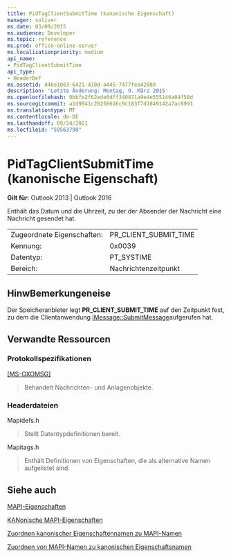 ```yaml
---
title: PidTagClientSubmitTime (kanonische Eigenschaft)
manager: soliver
ms.date: 03/09/2015
ms.audience: Developer
ms.topic: reference
ms.prod: office-online-server
ms.localizationpriority: medium
api_name:
- PidTagClientSubmitTime
api_type:
- HeaderDef
ms.assetid: d46e1063-6421-410d-a445-7477fea42089
description: 'Letzte Änderung: Montag, 9. März 2015'
ms.openlocfilehash: 0bbfe2f62ede0dff340871a9e4e555146a04f58d
ms.sourcegitcommit: a1d9041c20256616c9c183f7d1049142a7ac6991
ms.translationtype: MT
ms.contentlocale: de-DE
ms.lasthandoff: 09/24/2021
ms.locfileid: "59563798"
---
```

# <a name="pidtagclientsubmittime-canonical-property"></a>PidTagClientSubmitTime (kanonische Eigenschaft)

  
  
**Gilt für**: Outlook 2013 | Outlook 2016 
  
Enthält das Datum und die Uhrzeit, zu der der Absender der Nachricht eine Nachricht gesendet hat. 
  
|||
|:-----|:-----|
|Zugeordnete Eigenschaften:  <br/> |PR_CLIENT_SUBMIT_TIME  <br/> |
|Kennung:  <br/> |0x0039  <br/> |
|Datentyp:  <br/> |PT_SYSTIME  <br/> |
|Bereich:  <br/> |Nachrichtenzeitpunkt  <br/> |
   
## <a name="remarks"></a>HinwBemerkungeneise

Der Speicheranbieter legt **PR_CLIENT_SUBMIT_TIME** auf den Zeitpunkt fest, zu dem die Clientanwendung [IMessage::SubmitMessage](imessage-submitmessage.md)aufgerufen hat. 
  
## <a name="related-resources"></a>Verwandte Ressourcen

### <a name="protocol-specifications"></a>Protokollspezifikationen

[[MS-OXOMSG]](https://msdn.microsoft.com/library/daa9120f-f325-4afb-a738-28f91049ab3c%28Office.15%29.aspx)
  
> Behandelt Nachrichten- und Anlagenobjekte.
    
### <a name="header-files"></a>Headerdateien

Mapidefs.h
  
> Stellt Datentypdefinitionen bereit.
    
Mapitags.h
  
> Enthält Definitionen von Eigenschaften, die als alternative Namen aufgelistet sind.
    
## <a name="see-also"></a>Siehe auch



[MAPI-Eigenschaften](mapi-properties.md)
  
[KANonische MAPI-Eigenschaften](mapi-canonical-properties.md)
  
[Zuordnen kanonischer Eigenschaftennamen zu MAPI-Namen](mapping-canonical-property-names-to-mapi-names.md)
  
[Zuordnen von MAPI-Namen zu kanonischen Eigenschaftsnamen](mapping-mapi-names-to-canonical-property-names.md)

